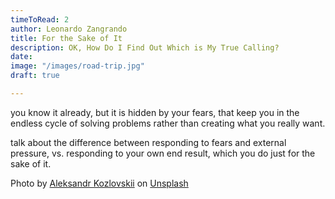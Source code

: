 ```yaml
---
timeToRead: 2
author: Leonardo Zangrando
title: For the Sake of It
description: OK, How Do I Find Out Which is My True Calling?
date:
image: "/images/road-trip.jpg"
draft: true

---
```

you know it already, but it is hidden by your fears, that keep you in the endless cycle of solving problems rather than creating what you really want.

talk about the difference between responding to fears and external pressure, vs. responding to your own end result, which you do just for the sake of it.

Photo by [Aleksandr Kozlovskii](https://unsplash.com/@myzhik1988?utm_source=unsplash&utm_medium=referral&utm_content=creditCopyText) on [Unsplash](https://unsplash.com/s/photos/road?utm_source=unsplash&utm_medium=referral&utm_content=creditCopyText)

